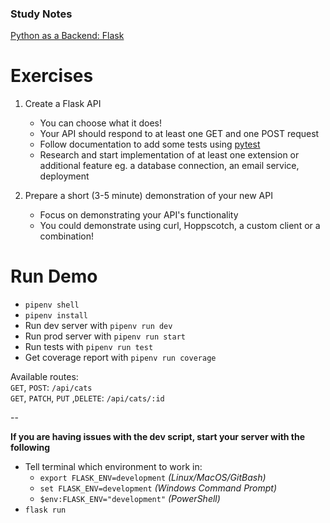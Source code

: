 ### Study Notes
[Python as a Backend: Flask](https://github.com/getfutureproof/fp_guides_wiki/wiki/Flask)

# Exercises
1. Create a Flask API
   - You can choose what it does!
   - Your API should respond to at least one GET and one POST request
   - Follow documentation to add some tests using [pytest](https://pytest-flask.readthedocs.io/en/latest/features.html)
   - Research and start implementation of at least one extension or additional feature eg. a database connection, an email service, deployment

2. Prepare a short (3-5 minute) demonstration of your new API
    - Focus on demonstrating your API's functionality
    - You could demonstrate using curl, Hoppscotch, a custom client or a combination!

# Run Demo

- `pipenv shell`
- `pipenv install`
- Run dev server with `pipenv run dev`
- Run prod server with `pipenv run start`
- Run tests with `pipenv run test`
- Get coverage report with `pipenv run coverage`

Available routes: \
`GET`, `POST`: `/api/cats` \
`GET`, `PATCH`, `PUT` ,`DELETE`: `/api/cats/:id`

--

**If you are having issues with the dev script, start your server with the following**
- Tell terminal which environment to work in:
   - `export FLASK_ENV=development` _(Linux/MacOS/GitBash)_ 
   - `set FLASK_ENV=development` _(Windows Command Prompt)_ 
   - `$env:FLASK_ENV="development"` _(PowerShell)_
- `flask run`
